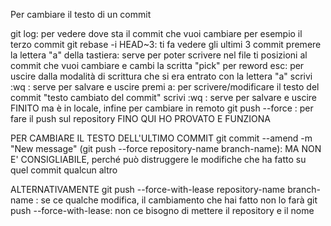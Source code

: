   Per cambiare il testo di un commit
 
  git log: per vedere dove sta il commit che vuoi cambiare
  per esempio il terzo commit
  git rebase -i HEAD~3: ti fa vedere gli ultimi 3 commit
  premere la lettera "a" della tastiera: serve per poter scrivere nel file
  ti posizioni al commit che vuoi cambiare e cambi la scritta "pick" per reword
  esc: per uscire dalla modalità di scrittura che si era entrato con la lettera "a"
  scrivi :wq : serve per salvare e uscire
  premi a:  per scrivere/modificare il testo del commit "testo cambiato del commit"
  scrivi :wq : serve per salvare e uscire
  FINITO ma è in locale, infine per cambiare in remoto
  git push --force : per fare il push sul repository
  FINO QUI HO PROVATO E FUNZIONA
 
 
 
  PER CAMBIARE IL TESTO DELL'ULTIMO COMMIT
  git commit --amend -m "New message"
  (git push --force repository-name branch-name): MA NON E' CONSIGLIABILE, perché può distruggere le modifiche che ha fatto su quel commit qualcun altro
 
  ALTERNATIVAMENTE
  git push --force-with-lease repository-name branch-name :  se ce qualche modifica, il cambiamento che hai fatto non lo farà
  git push --force-with-lease: non ce bisogno di mettere il repository e il nome

